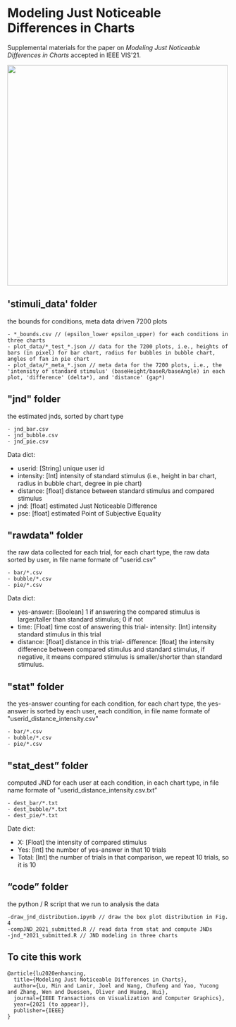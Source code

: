 # Modeling Just Noticeable Differences in Charts

Supplemental materials for the paper on _Modeling Just Noticeable Differences in Charts_ accepted in IEEE VIS'21.

<img src="https://github.com/deardeer/JND-in-Charts/blob/main/model_jnd.png" width=500></img>

## 'stimuli_data' folder 

the bounds for conditions, meta data driven 7200 plots

	- *_bounds.csv // (epsilon_lower epsilon_upper) for each conditions in three charts
	- plot_data/*_test_*.json // data for the 7200 plots, i.e., heights of bars (in pixel) for bar chart, radius for bubbles in bubble chart, angles of fan in pie chart
	- plot_data/*_meta_*.json // meta data for the 7200 plots, i.e., the 'intensity of standard stimulus' (baseHeight/baseR/baseAngle) in each plot, 'difference' (delta*), and 'distance' (gap*)

## "jnd" folder 

the estimated jnds, sorted by chart type

	- jnd_bar.csv
	- jnd_bubble.csv
	- jnd_pie.csv
	
Data dict:
- userid: [String] unique user id
- intensity: [Int] intensity of standard stimulus (i.e., height in bar chart, radius in bubble chart, degree in pie chart)
- distance: [float] distance between standard stimulus and compared stimulus
- jnd: [float] estimated Just Noticeable Difference
- pse: [float] estimated Point of Subjective Equality


## "rawdata" folder 

the raw data collected for each trial, for each chart type, the raw data sorted by user, in file name formate of "userid.csv"

	- bar/*.csv  
	- bubble/*.csv
	- pie/*.csv

Data dict:
- yes-answer: [Boolean] 1 if answering the compared stimulus is larger/taller than standard stimulus; 0 if not
- time: [Float] time cost of answering this trial- intensity: [Int] intensity standard stimulus in this trial
- distance: [float] distance in this trial- difference: [float] the intensity difference between compared stimulus and standard stimulus, if negative, it means compared stimulus is smaller/shorter than standard stimulus.

## "stat" folder 

the yes-answer counting for each condition, for each chart type, the yes-answer is sorted by each user, each condition, in file name formate of "userid_distance_intensity.csv"
	
	- bar/*.csv
	- bubble/*.csv
	- pie/*.csv


## "stat_dest” folder 

computed JND for each user at each condition, in each chart type, in file name formate of "userid_distance_intensity.csv.txt”
	
	- dest_bar/*.txt
	- dest_bubble/*.txt
	- dest_pie/*.txt


Date dict:
- X: [Float] the intensity of compared stimulus
- Yes: [Int] the number of yes-answer in that 10 trials 
- Total: [Int] the number of trials in that comparison, we repeat 10 trials, so it is 10

## “code” folder 

the python / R script that we run to analysis the data
	
	-draw_jnd_distribution.ipynb // draw the box plot distribution in Fig. 4
	-compJND_2021_submitted.R // read data from stat and compute JNDs
	-jnd_*2021_submitted.R // JND modeling in three charts

## To cite this work

```
@article{lu2020enhancing,
  title={Modeling Just Noticeable Differences in Charts},
  author={Lu, Min and Lanir, Joel and Wang, Chufeng and Yao, Yucong and Zhang, Wen and Duessen, Oliver and Huang, Hui},
  journal={IEEE Transactions on Visualization and Computer Graphics},
  year={2021 (to appear)},
  publisher={IEEE}
}
```
